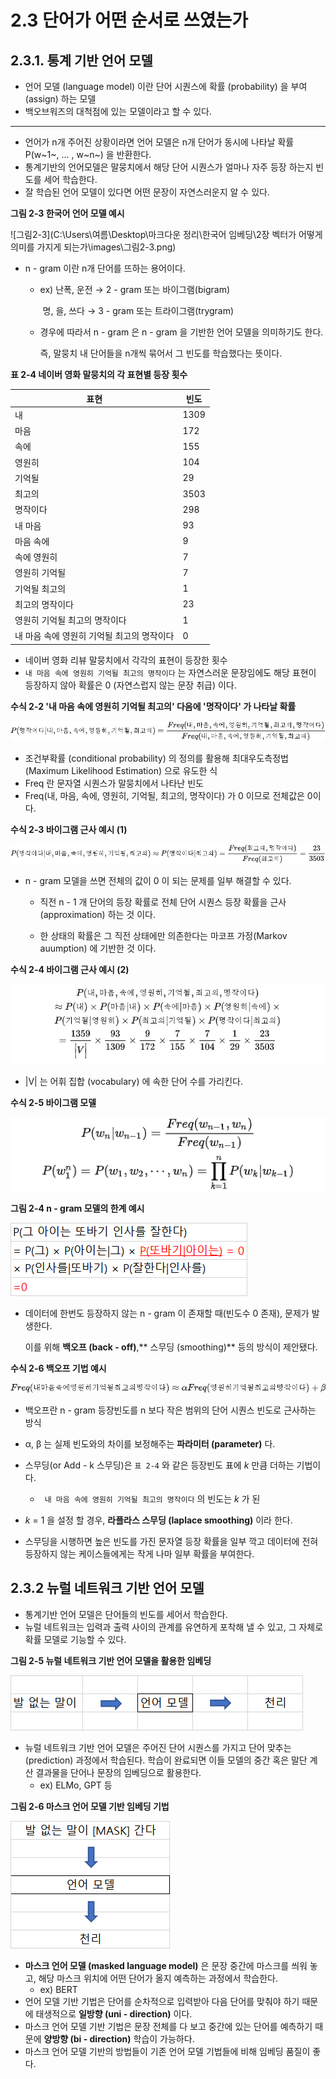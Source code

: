 # 2.3 단어가 어떤 순서로 쓰였는가



## 2.3.1. 통계 기반 언어 모델



* 언어 모델 (language model) 이란 단어 시퀀스에 확률 (probability) 을 부여 (assign) 하는 모델
* 백오브워즈의 대척점에 있는 모델이라고 할 수 있다.

---

* 언어가 n개 주어진 상황이라면 언어 모델은 n개 단어가 동시에 나타날 확률 P(w~1~, ... , w~n~) 을 반환한다.
* 통계기반의 언어모델은 말뭉치에서 해당 단어 시퀀스가 얼마나 자주 등장 하는지 빈도를 세어 학습한다.
* 잘 학습된 언어 모델이 있다면 어떤 문장이 자연스러운지 알 수 있다.



**그림 2-3 한국어 언어 모델 예시**

![그림2-3](C:\Users\여름\Desktop\마크다운 정리\한국어 임베딩\2장 벡터가 어떻게 의미를 가지게 되는가\images\그림2-3.png)



* n - gram 이란 n개 단어를 뜨하는 용어이다.

  * ex) 난폭, 운전 → 2 - gram 또는 바이그램(bigram)

    ​	   명, 을, 쓰다 → 3 - gram 또는 트라이그램(trygram)

  * 경우에 따라서 n - gram 은 n - gram 을 기반한 언어 모델을 의미하기도 한다. 

    즉, 말뭉치 내 단어들을 n개씩 묶어서 그 빈도를 학습했다는 뜻이다.



**표 2-4 네이버 영화 말뭉치의 각 표현별 등장 횟수**

| 표현                                       | 빈도 |
| ------------------------------------------ | ---- |
| 내                                         | 1309 |
| 마음                                       | 172  |
| 속에                                       | 155  |
| 영원히                                     | 104  |
| 기억될                                     | 29   |
| 최고의                                     | 3503 |
| 명작이다                                   | 298  |
| 내 마음                                    | 93   |
| 마음 속에                                  | 9    |
| 속에 영원히                                | 7    |
| 영원히 기억될                              | 7    |
| 기억될 최고의                              | 1    |
| 최고의 명작이다                            | 23   |
| 영원히 기억될 최고의 명작이다              | 1    |
| 내 마음 속에 영원히 기억될 최고의 명작이다 | 0    |

* 네이버 영화 리뷰 말뭉치에서 각각의 표현이 등장한 횟수
* `내 마음 속에 영원히 기억될 최고의 명작이다` 는 자연스러운 문장임에도 해당 표현이 등장하지 않아 확률은 0 (자연스럽지 않는 문장 취급) 이다.



**수식 2-2 '내 마음 속에 영원히 기억될 최고의' 다음에 '명작이다' 가 나타날 확률**



![수식2-2](images/수식2-2.png)



* 조건부확률 (conditional probability) 의 정의를 활용해 최대우도측정법 (Maximum Likelihood Estimation) 으로 유도한 식
* Freq 란 문자열 시퀀스가 말뭉치에서 나타난 빈도
* Freq(내, 마음, 속에, 영원히, 기억될, 최고의, 명작이다) 가 0 이므로 전체값은 0이다.



**수식 2-3 바이그램 근사 예시 (1)**



![수식2-3](images/수식2-3.png)



* n - gram 모델을 쓰면 전체의 값이 0 이 되는 문제를 일부 해결할 수 있다.

  * 직전 n - 1 개 단어의 등장 확률로 전체 단어 시퀀스 등장 확률을 근사 (approximation) 하는 것 이다.

  * 한 상태의 확률은 그 직전 상태에만 의존한다는 마코프 가정(Markov auumption) 에 기반한 것 이다.

    

**수식 2-4 바이그램 근사 예시 (2)**



![수식2-4](images/수식2-4.png)



* |V| 는 어휘 집합 (vocabulary) 에 속한 단어 수를 가리킨다.



**수식 2-5 바이그램 모델**



![수식2-5](images/수식2-5.png)



**그림 2-4 n - gram 모델의 한계 예시**



![그림2-4](images/그림2-4.png)



* 데이터에 한번도 등장하지 않는 n - gram 이 존재할 때(빈도수 0 존재), 문제가 발생한다.

  이를 위해 **백오프 (back - off)**,** 스무딩 (smoothing)** 등의 방식이 제안됐다.



**수식 2-6 백오프 기법 예시**



![수식2-6](images/수식2-6.png)



* 백오프란 n - gram 등장빈도를 n 보다 작은 범위의 단어 시퀀스 빈도로 근사하는 방식
* α, β 는 실제 빈도와의 차이를 보정해주는 **파라미터 (parameter)** 다. 



* 스무딩(or Add - k 스무딩)은 `표 2-4` 와 같은 등장빈도 표에 *k* 만큼 더하는 기법이다.
  * ` 내 마음 속에 영원히 기억될 최고의 명작이다` 의 빈도는 *k* 가 된
* *k* = 1 을 설정 할 경우, **라플라스 스무딩 (laplace smoothing)** 이라 한다.
* 스무딩을 시행하면 높은 빈도를 가진 문자열 등장 확률을 일부 깍고 데이터에 전혀 등장하지 않는 케이스들에게는 작게 나마 일부 확률을 부여한다. 



## 2.3.2 뉴럴 네트워크 기반 언어 모델



* 통계기반 언어 모델은 단어들의 빈도를 세어서 학습한다.
* 뉴럴 네트워크는 입력과 출력 사이의 관계를 유연하게 포착해 낼 수 있고, 그 자체로 확률 모델로 기능할 수 있다.



**그림 2-5 뉴럴 네트워크 기반 언어 모델을 활용한 임베딩**



![그림2-5](images/그림2-5.png)



* 뉴럴 네트워크 기반 언어 모델은 주어진 단어 시퀀스를 가지고 단어 맞추는 (prediction) 과정에서 학습된다. 학습이 완료되면 이들 모델의 중간 혹은 말단 계산 결과물을 단어나 문장의 임베딩으로 활용한다.
  * ex) ELMo, GPT 등



**그림 2-6 마스크 언어 모델 기반 임베딩 기법**



![그림2-6](images/그림2-6.png)



* **마스크 언어 모델 (masked language model)** 은 문장 중간에 마스크를 씌워 놓고, 해당 마스크 위치에 어떤 단어가 올지 예측하는 과정에서 학습한다.
  * ex) BERT
* 언어 모델 기반 기법은 단어를 순차적으로 입력받아 다음 단어를 맞춰야 하기 때문에 태생적으로 **일방향 (uni - direction)** 이다.
* 마스크 언어 모델 기반 기법은 문장 전체를 다 보고 중간에 있는 단어를 예측하기 때문에 **양방향 (bi - direction)** 학습이 가능하다.
* 마스크 언어 모델 기반의 방법들이 기존 언어 모델 기법들에 비해 임베딩 품질이 좋다.